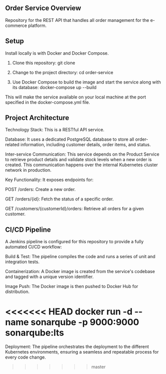 ## Order Service Overview ##
Repository for the REST API that handles all order management for the e-commerce platform.

## Setup ##
Install locally is with Docker and Docker Compose.

1. Clone this repository:
git clone <your-repo-url>

2. Change to the project directory:
cd order-service

3. Use Docker Compose to build the image and start the service along with its database:
docker-compose up --build

This will make the service available on your local machine at the port specified in the docker-compose.yml file.

## Project Architecture ##
Technology Stack: This is a RESTful API service.

Database: It uses a dedicated PostgreSQL database to store all order-related information, including customer details, order items, and status.

Inter-service Communication: This service depends on the Product Service to retrieve product details and validate stock levels when a new order is created. This communication happens over the internal Kubernetes cluster network in production.

Key Functionality: It exposes endpoints for:

POST /orders: Create a new order.

GET /orders/{id}: Fetch the status of a specific order.

GET /customers/{customerId}/orders: Retrieve all orders for a given customer.

## CI/CD Pipeline ##
A Jenkins pipeline is configured for this repository to provide a fully automated CI/CD workflow:

Build & Test: The pipeline compiles the code and runs a series of unit and integration tests.

Containerization: A Docker image is created from the service's codebase and tagged with a unique version identifier.

Image Push: The Docker image is then pushed to Docker Hub for distribution.

<<<<<<< HEAD
docker run -d --name sonarqube -p 9000:9000 sonarqube:lts
=======
Deployment: The pipeline orchestrates the deployment to the different Kubernetes environments, ensuring a seamless and repeatable process for every code change.
>>>>>>> master
